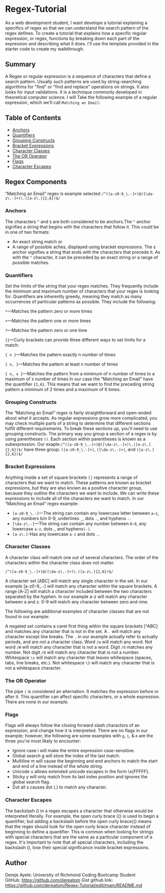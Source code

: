 # Regex-Tutorial

As a web development student, I want develope a tutorial explaining a specifics of regex so that we can understand the search pattern of  the regex defines. To create a tutorial that explains how a specific regular expression, or regex, functions by breaking down each part of the expression and describing what it does. I'll use the template provided in the starter code to create my walkthrough.

## Summary

A Regex or regular expression is a sequence of characters that define a search pattern. Usually such patterns are used by string-searching algorithms for "find" or "find and replace" operations on strings. It also looks for input validations. It is a technique commonly developed in theoretical computer science. I will Take the following example of a regular expression, which we’ll call `Matching an Email`:

## Table of Contents

- [Anchors](#anchors)
- [Quantifiers](#quantifiers)
- [Grouping Constructs](#grouping-constructs)
- [Bracket Expressions](#bracket-expressions)
- [Character Classes](#character-classes)
- [The OR Operator](#the-or-operator)
- [Flags](#flags)
- [Character Escapes](#character-escapes)

## Regex Components

“Matching an Email” regex is example selected
`/^([a-z0-9_\.-]+)@([\da-z\.-]+)\.([a-z\.]{2,6})$/`

### Anchors

The characters `^` and `$` are both considered to be anchors.The `^` anchor signifies a string that begins with the characters that follow it. This could be in one of two formats:
* An exact string match or
* A range of possible aches, displayed using bracket expressions.
The `$` anchor signifies a string that ends with the characters that precede it. As with the `^` character, it can be preceded by an exact string or a range of possible matches. 

### Quantifiers

Set the limits of the string that your regex matches. They frequently include the minimum and maximum number
of characters that your regex is looking for. Quantifiers are inherently greedy, meaning they match as many occurrences of particular patterns as possible. 
They include the following:

`*`—Matches the pattern zero or more times

`+`—Matches the pattern one or more times

`?`—Matches the pattern zero or one time

`{}`—Curly brackets can provide three different ways to set limits for a match:

`{ n }`—Matches the pattern exactly n number of times

`{ n, }`—Matches the pattern at least n number of times

`{ n, x }`—Matches the pattern from a minimum of n number of times to a maximum of x number of times
In our case the “Matching an Email” have the quantifier `{2,6}`. This means that we want to find the 
preceding string pattern a minimum of 2 times and a maximum of 6 times.

### Grouping Constructs

The “Matching an Email” regex is fairly straightforward and open-ended about what it accepts. As regular 
expressions grow more complicated, you may check multiple parts of a string to determine that different 
sections fulfill different requirements. To break these sections up, you'll need to use grouping constructs.
The primary way you group a section of a regex is by using parentheses `()`. Each section within parentheses is known as a subexpression. Our exaple:`/^([a-z0-9_\.-]+)@([\da-z\.-]+)\.([a-z\.]{2,6})$/` have 
three group: `([a-z0-9_\.-]+)`, `([\da-z\.-]+)`, and `([a-z\.]{2,6})$/`

### Bracket Expressions

Anything inside a set of square brackets `[]` represents a range of characters that we want to match. These 
patterns are known as bracket expressions, but they are also known as a positive character group, because they 
outline the characters we want to include. We can write these expressions to include all of the characters we want to match.
In our “Matching an Email” regex example:
*  `[a-z0-9_\.-]`—The string can contain any lowercase letter between `a–z`, any numbers b/n 0-9, underlines `_`, dots `.`, and hyphens `-`. 
*  `[\da-z\.-]`—The string can contain any number between `0–9`, any lowercase `a-z`, dots`.`, and hyphens`(-)`.
*  `[a-z\.]`-Has any lowercase `a-z` and dots `.`.

### Character Classes

A character class will match one out of several characters. The order of the characters within the character class does not matter.

`/^([a-z0-9_\.-]+)@([\da-z\.-]+)\.([a-z\.]{2,6})$/`

A character set [ABC] will match any single character in the set. In our example [a-z0-9_\.-] will match any character within the square brackets. A range [A-Z] will match a character included between the two characters separated by the hyphen. In our example a-z will match any character between a and z. 0-9 will match any character between zero and nine.

The following are additional examples of character classes that are not found in our example:

A negated set contains a caret first thing within the square brackets [^ABC] and matches any character that is not in the set.
A `.` will match any character except line breaks. The `.` in our example actually refer to actually periods, and are not a character class.
Word `/w` will match any word.
Not word `/W` will match any character that is not a word.
Digit `/d` matches any number.
Not digit `/D` will match any character that is not a number.
Whitespace `\s` will match any character that leaves whitespace (spaces, tabs, line breaks, etc.).
Not whitespace `\S` will match any character that is not a whitespace character.

### The OR Operator

The pipe `|` is considered an alternation. It matches the expression before or after it. This quantifier can affect specific characters, 
or a whole expression. There are none in our example.

### Flags

Flags will always follow the closing forward slash charactors of an expression, and change how it is interpreted.
There are no flags in our example; however, the following are some examples with `g`, `i`, & `m` are the three you're most 
likely to encounter:
* Ignore case i will make the entire expression case-sensitive.
* Global search g will store the index of the last match.
* Multiline m will cause the beginning and end anchors to match the start and end of a line instead of the     whole string.
* Unicode u allows extended unicode escapes in the form \x{FFFFF}.
* Sticky y will only match from its last index position and ignores the global search flag.
* Dot all s causes dot (.) to match any character.

### Character Escapes

The backslash (\) in a regex escapes a character that otherwise would be interpreted literally. For example, the open curly brace ({) is used to begin a quantifier, but adding a backslash before the open curly brace(\{) means that the regex should look for the open curly brace character instead of beginning to define a quantifier. This is common when looking for strings with special characters that are the same as a particular component of a regex. It's important to note that all special characters, including the backslash (\), lose their special significance inside bracket expressions.

## Author

Dereje Ayele: University of Richmond Coding Bootcamp Student                                                 
GitHub: https://github.com/dereatom
Gist github link: https://github.com/dereatom/Regex-Tutorial/edit/main/README.md
